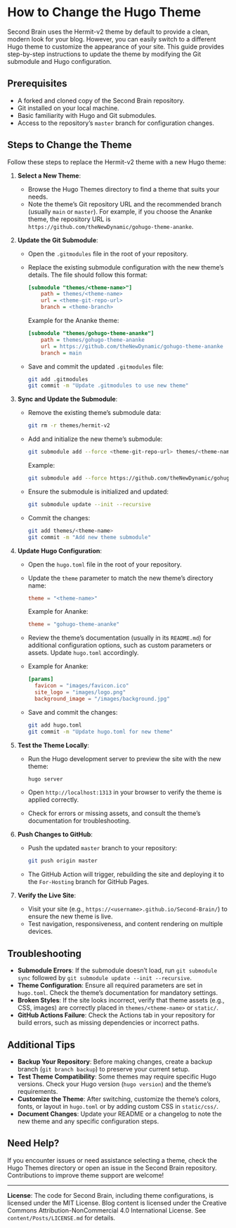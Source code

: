# How to Change the Hugo Theme

Second Brain uses the Hermit-v2 theme by default to provide a clean, modern look for your blog. However, you can easily switch to a different Hugo theme to customize the appearance of your site. This guide provides step-by-step instructions to update the theme by modifying the Git submodule and Hugo configuration.

## Prerequisites

- A forked and cloned copy of the Second Brain repository.
- Git installed on your local machine.
- Basic familiarity with Hugo and Git submodules.
- Access to the repository’s `master` branch for configuration changes.

## Steps to Change the Theme

Follow these steps to replace the Hermit-v2 theme with a new Hugo theme:

1. **Select a New Theme**:

   - Browse the Hugo Themes directory to find a theme that suits your needs.
   - Note the theme’s Git repository URL and the recommended branch (usually `main` or `master`). For example, if you choose the Ananke theme, the repository URL is `https://github.com/theNewDynamic/gohugo-theme-ananke`.

2. **Update the Git Submodule**:

   - Open the `.gitmodules` file in the root of your repository.
   - Replace the existing submodule configuration with the new theme’s details. The file should follow this format:

     ```ini
     [submodule "themes/<theme-name>"]
         path = themes/<theme-name>
         url = <theme-git-repo-url>
         branch = <theme-branch>
     ```

     Example for the Ananke theme:

     ```ini
     [submodule "themes/gohugo-theme-ananke"]
         path = themes/gohugo-theme-ananke
         url = https://github.com/theNewDynamic/gohugo-theme-ananke
         branch = main
     ```
   - Save and commit the updated `.gitmodules` file:

     ```bash
     git add .gitmodules
     git commit -m "Update .gitmodules to use new theme"
     ```

3. **Sync and Update the Submodule**:

   - Remove the existing theme’s submodule data:

     ```bash
     git rm -r themes/hermit-v2
     ```
   - Add and initialize the new theme’s submodule:

     ```bash
     git submodule add --force <theme-git-repo-url> themes/<theme-name>
     ```

     Example:

     ```bash
     git submodule add --force https://github.com/theNewDynamic/gohugo-theme-ananke themes/gohugo-theme-ananke
     ```
   - Ensure the submodule is initialized and updated:

     ```bash
     git submodule update --init --recursive
     ```
   - Commit the changes:

     ```bash
     git add themes/<theme-name>
     git commit -m "Add new theme submodule"
     ```

4. **Update Hugo Configuration**:

   - Open the `hugo.toml` file in the root of your repository.
   - Update the `theme` parameter to match the new theme’s directory name:

     ```toml
     theme = "<theme-name>"
     ```

     Example for Ananke:

     ```toml
     theme = "gohugo-theme-ananke"
     ```
   - Review the theme’s documentation (usually in its `README.md`) for additional configuration options, such as custom parameters or assets. Update `hugo.toml` accordingly.
   - Example for Ananke:

     ```toml
     [params]
       favicon = "images/favicon.ico"
       site_logo = "images/logo.png"
       background_image = "/images/background.jpg"
     ```
   - Save and commit the changes:

     ```bash
     git add hugo.toml
     git commit -m "Update hugo.toml for new theme"
     ```

5. **Test the Theme Locally**:

   - Run the Hugo development server to preview the site with the new theme:

     ```bash
     hugo server
     ```
   - Open `http://localhost:1313` in your browser to verify the theme is applied correctly.
   - Check for errors or missing assets, and consult the theme’s documentation for troubleshooting.

6. **Push Changes to GitHub**:

   - Push the updated `master` branch to your repository:

     ```bash
     git push origin master
     ```
   - The GitHub Action will trigger, rebuilding the site and deploying it to the `For-Hosting` branch for GitHub Pages.

7. **Verify the Live Site**:

   - Visit your site (e.g., `https://<username>.github.io/Second-Brain/`) to ensure the new theme is live.
   - Test navigation, responsiveness, and content rendering on multiple devices.

## Troubleshooting

- **Submodule Errors**: If the submodule doesn’t load, run `git submodule sync` followed by `git submodule update --init --recursive`.
- **Theme Configuration**: Ensure all required parameters are set in `hugo.toml`. Check the theme’s documentation for mandatory settings.
- **Broken Styles**: If the site looks incorrect, verify that theme assets (e.g., CSS, images) are correctly placed in `themes/<theme-name>` or `static/`.
- **GitHub Actions Failure**: Check the Actions tab in your repository for build errors, such as missing dependencies or incorrect paths.

## Additional Tips

- **Backup Your Repository**: Before making changes, create a backup branch (`git branch backup`) to preserve your current setup.
- **Test Theme Compatibility**: Some themes may require specific Hugo versions. Check your Hugo version (`hugo version`) and the theme’s requirements.
- **Customize the Theme**: After switching, customize the theme’s colors, fonts, or layout in `hugo.toml` or by adding custom CSS in `static/css/`.
- **Document Changes**: Update your README or a changelog to note the new theme and any specific configuration steps.

## Need Help?

If you encounter issues or need assistance selecting a theme, check the Hugo Themes directory or open an issue in the Second Brain repository. Contributions to improve theme support are welcome!

---

**License**: The code for Second Brain, including theme configurations, is licensed under the MIT License. Blog content is licensed under the Creative Commons Attribution-NonCommercial 4.0 International License. See `content/Posts/LICENSE.md` for details.
